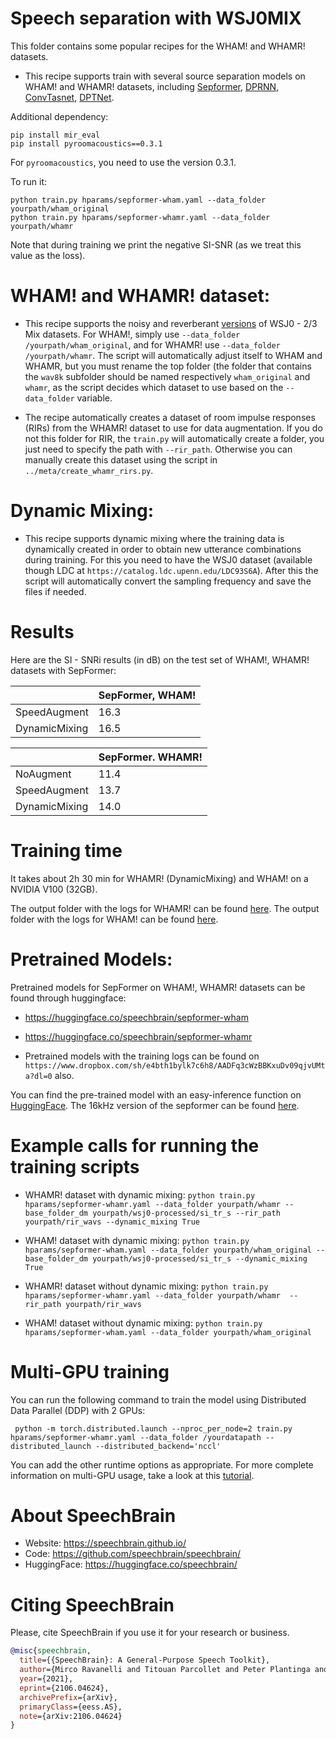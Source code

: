 # Speech separation with WSJ0MIX
This folder contains some popular recipes for the WHAM! and WHAMR! datasets.

* This recipe supports train with several source separation models on WHAM! and WHAMR! datasets, including [Sepformer](https://arxiv.org/abs/2010.13154), [DPRNN](https://arxiv.org/abs/1910.06379), [ConvTasnet](https://arxiv.org/abs/1809.07454), [DPTNet](https://arxiv.org/abs/2007.13975).

Additional dependency:
```
pip install mir_eval
pip install pyroomacoustics==0.3.1

```
For `pyroomacoustics`, you need to use the version 0.3.1.

To run it:

```
python train.py hparams/sepformer-wham.yaml --data_folder yourpath/wham_original
python train.py hparams/sepformer-whamr.yaml --data_folder yourpath/whamr
```
Note that during training we print the negative SI-SNR (as we treat this value as the loss).

# WHAM! and WHAMR! dataset:

* This recipe supports the noisy and reverberant [versions](http://wham.whisper.ai/) of WSJ0 - 2/3 Mix datasets. For WHAM!, simply use `--data_folder /yourpath/wham_original`, and for WHAMR! use `--data_folder /yourpath/whamr`. The script will automatically adjust itself to WHAM and WHAMR, but you must rename the top folder (the folder that contains the `wav8k` subfolder should be named respectively `wham_original` and `whamr`, as the script decides which dataset to use based on the `--data_folder` variable.

* The recipe automatically creates a dataset of room impulse responses (RIRs) from the WHAMR! dataset to use for data augmentation. If you do not this folder for RIR, the `train.py` will automatically create a folder, you just need to specify the path with `--rir_path`. Otherwise you can manually create this dataset using the script in `../meta/create_whamr_rirs.py`.


# Dynamic Mixing:

* This recipe supports dynamic mixing where the training data is dynamically created in order to obtain new utterance combinations during training. For this you need to have the WSJ0 dataset (available though LDC at `https://catalog.ldc.upenn.edu/LDC93S6A`). After this the script will automatically convert the sampling frequency and save the files if needed.



# Results

Here are the SI - SNRi results (in dB) on the test set of WHAM!, WHAMR! datasets with SepFormer:


| |SepFormer, WHAM! |
|--- | ---|
|SpeedAugment | 16.3 |
|DynamicMixing | 16.5 |


| | SepFormer. WHAMR! |
| --- | --- |
|NoAugment | 11.4 |
|SpeedAugment | 13.7|
|DynamicMixing | 14.0|

# Training time
It takes about 2h 30 min for WHAMR! (DynamicMixing) and WHAM! on a NVIDIA V100 (32GB).

The output folder with the logs for WHAMR! can be found [here](https://www.dropbox.com/sh/1sia32z01xbfgvu/AADditsqaTyfN3N6tzfEFPica?dl=0?usp=sharing).
The output folder with the logs for WHAM! can be found [here](https://www.dropbox.com/sh/sfrgb3xivri432e/AACQodNmiDIKrB9vCeCFUDWUa?dl=0?usp=sharing).


# Pretrained Models:
Pretrained models for SepFormer on WHAM!, WHAMR! datasets can be found through huggingface:
* https://huggingface.co/speechbrain/sepformer-wham
* https://huggingface.co/speechbrain/sepformer-whamr

* Pretrained models with the training logs can be found on `https://www.dropbox.com/sh/e4bth1bylk7c6h8/AADFq3cWzBBKxuDv09qjvUMta?dl=0` also.

You can find the pre-trained model with an easy-inference function on [HuggingFace](https://huggingface.co/speechbrain/sepformer-whamr).
The 16kHz version of the sepformer can be found [here](https://huggingface.co/speechbrain/sepformer-whamr16k).

# Example calls for running the training scripts

* WHAMR! dataset with dynamic mixing: `python train.py hparams/sepformer-whamr.yaml --data_folder yourpath/whamr --base_folder_dm yourpath/wsj0-processed/si_tr_s --rir_path yourpath/rir_wavs --dynamic_mixing True`

* WHAM! dataset with dynamic mixing: `python train.py hparams/sepformer-wham.yaml --data_folder yourpath/wham_original --base_folder_dm yourpath/wsj0-processed/si_tr_s --dynamic_mixing True`

* WHAMR! dataset without dynamic mixing: `python train.py hparams/sepformer-whamr.yaml --data_folder yourpath/whamr  --rir_path yourpath/rir_wavs`

* WHAM! dataset without dynamic mixing: `python train.py hparams/sepformer-wham.yaml --data_folder yourpath/wham_original`


# Multi-GPU training

You can run the following command to train the model using Distributed Data Parallel (DDP) with 2 GPUs:

```
 python -m torch.distributed.launch --nproc_per_node=2 train.py hparams/sepformer-whamr.yaml --data_folder /yourdatapath --distributed_launch --distributed_backend='nccl'
```
You can add the other runtime options as appropriate. For more complete information on multi-GPU usage, take a look at this [tutorial](https://colab.research.google.com/drive/13pBUacPiotw1IvyffvGZ-HrtBr9T6l15?usp=sharing).


# **About SpeechBrain**
- Website: https://speechbrain.github.io/
- Code: https://github.com/speechbrain/speechbrain/
- HuggingFace: https://huggingface.co/speechbrain/


# **Citing SpeechBrain**
Please, cite SpeechBrain if you use it for your research or business.

```bibtex
@misc{speechbrain,
  title={{SpeechBrain}: A General-Purpose Speech Toolkit},
  author={Mirco Ravanelli and Titouan Parcollet and Peter Plantinga and Aku Rouhe and Samuele Cornell and Loren Lugosch and Cem Subakan and Nauman Dawalatabad and Abdelwahab Heba and Jianyuan Zhong and Ju-Chieh Chou and Sung-Lin Yeh and Szu-Wei Fu and Chien-Feng Liao and Elena Rastorgueva and François Grondin and William Aris and Hwidong Na and Yan Gao and Renato De Mori and Yoshua Bengio},
  year={2021},
  eprint={2106.04624},
  archivePrefix={arXiv},
  primaryClass={eess.AS},
  note={arXiv:2106.04624}
}
```
